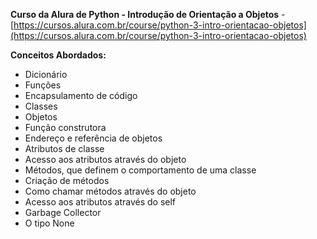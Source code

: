 **Curso da Alura de Python - Introdução de Orientação a Objetos** - [https://cursos.alura.com.br/course/python-3-intro-orientacao-objetos](https://cursos.alura.com.br/course/python-3-intro-orientacao-objetos)

**Conceitos Abordados:**
- Dicionário
- Funções
- Encapsulamento de código
- Classes
- Objetos
- Função construtora
- Endereço e referência de objetos
- Atributos de classe
- Acesso aos atributos através do objeto
- Métodos, que definem o comportamento de uma classe
- Criação de métodos
- Como chamar métodos através do objeto
- Acesso aos atributos através do self
- Garbage Collector
- O tipo None